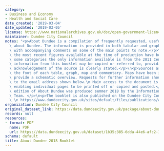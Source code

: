 ```yaml
---
category:
- Business and Economy
- Health and Social Care
date_created: '2019-03-04'
date_updated: '2019-03-05'
license: https://www.nationalarchives.gov.uk/doc/open-government-licence/version/3/
maintainer: Dundee City Council
notes: "<p>About Dundee is a compilation of frequently requested, useful statistics\
  \ about Dundee. The information is provided in both tabular and graphical form,\
  \ with accompanying comments on some of the main points to note.</p>\n<p>Where possible\
  \ the most recent figures available at the time of production have been used. In\
  \ some categories the only information available is from the 2011 Census. All the\
  \ information from this booklet may be copied or referred to, providing the appropriate\
  \ acknowledgement of the source is clearly stated.</p>\n<p>Sources are given at\
  \ the foot of each table, graph, map and commentary. Maps have been included to\
  \ provide a schematic overview. Requests for further information should be directed\
  \ to the email address shown below.\n Main access to the document is available online,\
  \ enabling individual pages to be printed off or copied and pasted.</p>\n<p>This\
  \ edition of About Dundee was produced summer 2018 by the Information and Research\
  \ Team. </p>\n<p>The booklet is also published on the Dundee City Council Website;\
  \ \n https://www.dundeecity.gov.uk/sites/default/files/publications/about_dundee_2018.pdf</p>"
organization: Dundee City Council
original_dataset_link: https://data.dundeecity.gov.uk/package/about-dundee-2018-booklet
records: null
resources:
- format: PDF
  name: PDF
  url: https://data.dundeecity.gov.uk/dataset/1b35c385-6dda-44e6-afc2-15c16d59b5ef/resource/a13d1ba6-2ec6-4480-ae2a-23f4e16b8e4d/download/about_dundee_2018.pdf
schema: default
title: About Dundee 2018 Booklet
---
```

